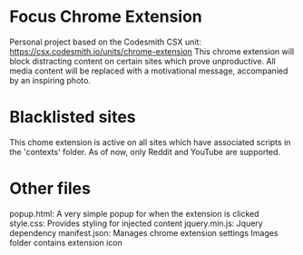 # Focus Chrome Extension
Personal project based on the Codesmith CSX unit: https://csx.codesmith.io/units/chrome-extension
This chrome extension will block distracting content on certain sites which prove unproductive. All media content will be replaced with a motivational message, accompanied by an inspiring photo.

# Blacklisted sites
This chome extension is active on all sites which have associated scripts in the 'contexts' folder. As of now, only Reddit and YouTube are supported.

# Other files
popup.html: A very simple popup for when the extension is clicked
style.css: Provides styling for injected content
jquery.min.js: Jquery dependency
manifest.json: Manages chrome extension settings
Images folder contains extension icon
